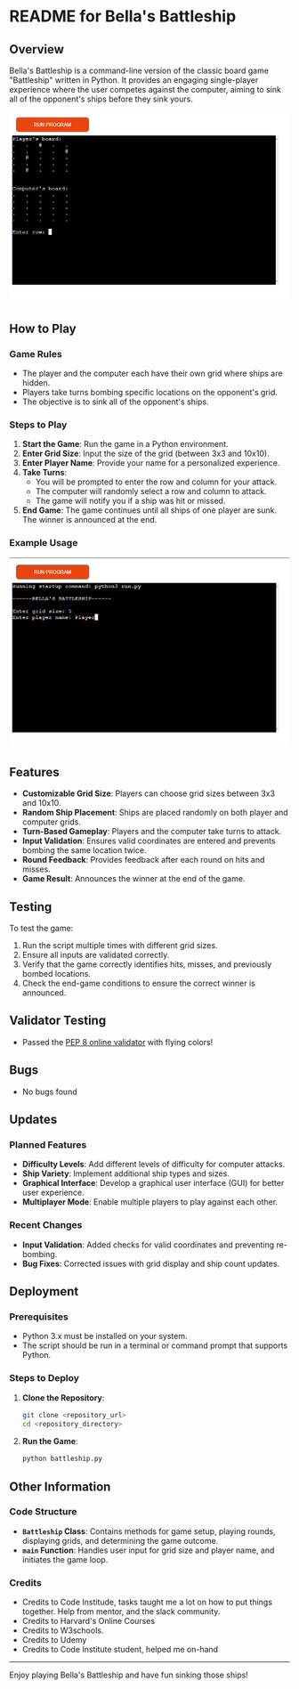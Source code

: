 # README for Bella's Battleship

## Overview

Bella's Battleship is a command-line version of the classic board game "Battleship" written in Python. It provides an engaging single-player experience where the user competes against the computer, aiming to sink all of the opponent's ships before they sink yours.

![Gameplay](https://github.com/annabellaals/Bellas-Battleship/blob/main/images/2.png)

## How to Play

### Game Rules

- The player and the computer each have their own grid where ships are hidden.
- Players take turns bombing specific locations on the opponent's grid.
- The objective is to sink all of the opponent's ships.

### Steps to Play

1. **Start the Game**: Run the game in a Python environment.
2. **Enter Grid Size**: Input the size of the grid (between 3x3 and 10x10).
3. **Enter Player Name**: Provide your name for a personalized experience.
4. **Take Turns**: 
   - You will be prompted to enter the row and column for your attack.
   - The computer will randomly select a row and column to attack.
   - The game will notify you if a ship was hit or missed.
5. **End Game**: The game continues until all ships of one player are sunk. The winner is announced at the end.

### Example Usage

![](https://github.com/annabellaals/Bellas-Battleship/blob/main/images/1.png)

## Features

- **Customizable Grid Size**: Players can choose grid sizes between 3x3 and 10x10.
- **Random Ship Placement**: Ships are placed randomly on both player and computer grids.
- **Turn-Based Gameplay**: Players and the computer take turns to attack.
- **Input Validation**: Ensures valid coordinates are entered and prevents bombing the same location twice.
- **Round Feedback**: Provides feedback after each round on hits and misses.
- **Game Result**: Announces the winner at the end of the game.

## Testing

To test the game:
1. Run the script multiple times with different grid sizes.
2. Ensure all inputs are validated correctly.
3. Verify that the game correctly identifies hits, misses, and previously bombed locations.
4. Check the end-game conditions to ensure the correct winner is announced.

## Validator Testing

- Passed the [PEP 8 online validator](https://pep8ci.herokuapp.com/) with flying colors!

## Bugs

- No bugs found

## Updates

### Planned Features

- **Difficulty Levels**: Add different levels of difficulty for computer attacks.
- **Ship Variety**: Implement additional ship types and sizes.
- **Graphical Interface**: Develop a graphical user interface (GUI) for better user experience.
- **Multiplayer Mode**: Enable multiple players to play against each other.

### Recent Changes

- **Input Validation**: Added checks for valid coordinates and preventing re-bombing.
- **Bug Fixes**: Corrected issues with grid display and ship count updates.

## Deployment

### Prerequisites

- Python 3.x must be installed on your system.
- The script should be run in a terminal or command prompt that supports Python.

### Steps to Deploy

1. **Clone the Repository**: 
    ```sh
    git clone <repository_url>
    cd <repository_directory>
    ```
2. **Run the Game**:
    ```sh
    python battleship.py
    ```

## Other Information

### Code Structure

- **`Battleship` Class**: Contains methods for game setup, playing rounds, displaying grids, and determining the game outcome.
- **`main` Function**: Handles user input for grid size and player name, and initiates the game loop.

### Credits

- Credits to Code Institude, tasks taught me a lot on how to put things together. Help from mentor, and the slack community.
- Credits to Harvard's Online Courses
- Credits to W3schools.
- Credits to Udemy
- Credits to Code Institute student, helped me on-hand

---

Enjoy playing Bella's Battleship and have fun sinking those ships!